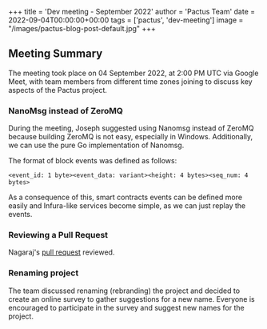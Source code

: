 +++
title = 'Dev meeting - September 2022'
author = 'Pactus Team'
date = 2022-09-04T00:00:00+00:00
tags = ['pactus', 'dev-meeting']
image = "/images/pactus-blog-post-default.jpg"
+++

## Meeting Summary

The meeting took place on 04 September 2022, at 2:00 PM UTC via Google Meet,
with team members from different time zones joining to discuss key aspects of the Pactus project.

### NanoMsg instead of ZeroMQ

During the meeting, Joseph suggested using Nanomsg instead of ZeroMQ because building ZeroMQ is not easy,
especially in Windows. Additionally, we can use the pure Go implementation of Nanomsg.

The format of block events was defined as follows:

```text
<event_id: 1 byte><event_data: variant><height: 4 bytes><seq_num: 4 bytes>
```

As a consequence of this, smart contracts events can be defined more easily and
Infura-like services become simple, as we can just replay the events.

### Reviewing a Pull Request

Nagaraj's [pull request](https://github.com/pactus-project/pactus/pull/355) reviewed.

### Renaming project

The team discussed renaming (rebranding) the project and decided to create an online survey to
gather suggestions for a new name.
Everyone is encouraged to participate in the survey and suggest new names for the project.
